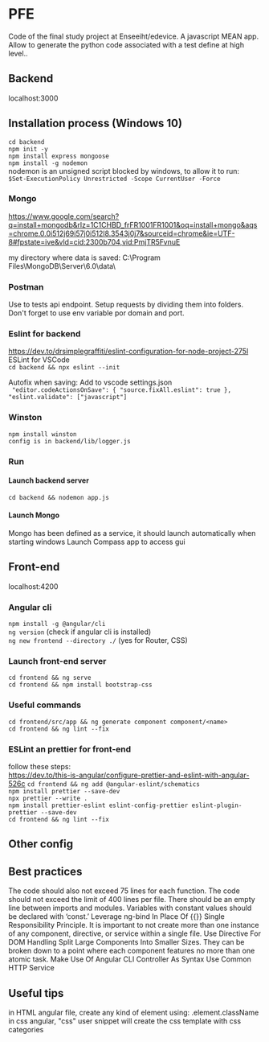 # PFE
Code of the final study project at Enseeiht/edevice. A javascript MEAN app. Allow to generate the python code associated with a test define at high level.. 




## Backend 
localhost:3000

## Installation process (Windows 10)
`cd backend`<br/>
`npm init -y`<br/> 
`npm install express mongoose`<br/>
`npm install -g nodemon`<br/>
nodemon is an unsigned script blocked by windows, to allow it to run: <br/>
`$Set-ExecutionPolicy Unrestricted -Scope CurrentUser -Force`

### Mongo
https://www.google.com/search?q=install+mongodb&rlz=1C1CHBD_frFR1001FR1001&oq=install+mongo&aqs=chrome.0.0i512j69i57j0i512l8.3543j0j7&sourceid=chrome&ie=UTF-8#fpstate=ive&vld=cid:2300b704,vid:PmjTR5FvnuE

my directory where data is saved: C:\Program Files\MongoDB\Server\6.0\data\

### Postman
Use to tests api endpoint.
Setup requests by dividing them into folders. 
Don't forget to use env variable por domain and port.

### Eslint for backend
https://dev.to/drsimplegraffiti/eslint-configuration-for-node-project-275l <br/>
ESLint for VSCode <br/>
`cd backend && npx eslint --init`

Autofix when saving: Add to vscode settings.json <br/>
`
"editor.codeActionsOnSave": {
"source.fixAll.eslint": true
},
"eslint.validate": ["javascript"]`


### Winston
`npm install winston` <br/>
`config is in backend/lib/logger.js`


### Run
#### Launch backend server 
`cd backend && nodemon app.js`

#### Launch Mongo
Mongo has been defined as a service, it should launch automatically when starting windows
Launch Compass app to access gui

## Front-end
localhost:4200

### Angular cli
`npm install -g @angular/cli` <br/>
`ng version` (check if angular cli is installed) <br/>
`ng new frontend --directory ./` (yes for Router, CSS)

### Launch front-end server 
`cd frontend && ng serve` <br/>
`cd frontend && npm install bootstrap-css`

### Useful commands
`cd frontend/src/app && ng generate component component/<name>` <br/>
`cd frontend && ng lint --fix`

### ESLint an prettier for front-end
follow these steps: <br/>
https://dev.to/this-is-angular/configure-prettier-and-eslint-with-angular-526c
`cd frontend && ng add @angular-eslint/schematics` <br/>
`npm install prettier --save-dev` <br/>
`npx prettier --write .` <br/>
`npm install prettier-eslint eslint-config-prettier eslint-plugin-prettier --save-dev` <br/>
`cd frontend && ng lint --fix` <br/>



## Other config


## Best practices
The code should also not exceed 75 lines for each function.
The code should not exceed the limit of 400 lines per file.
There should be an empty line between imports and modules.
Variables with constant values should be declared with ‘const.’
Leverage ng-bind In Place Of {{}}
Single Responsibility Principle. It is important to not create more than one instance of any component, directive, or service within a single file.
Use Directive For DOM Handling
Split Large Components Into Smaller Sizes. They can be broken down to a point where each component features no more than one atomic task.
Make Use Of Angular CLI
Controller As Syntax
Use Common HTTP Service

## Useful tips
in HTML angular file, create any kind of element using: .element.className
in css angular, "css" user snippet will create the css template with css categories
